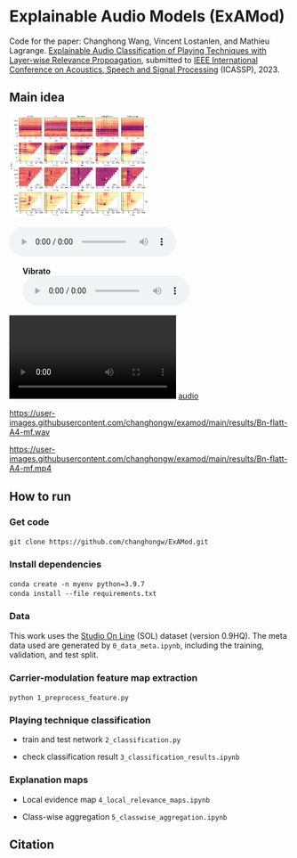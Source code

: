 # Explainable Audio Models (ExAMod)

Code for the paper: Changhong Wang, Vincent Lostanlen, and Mathieu Lagrange. [Explainable Audio Classification of Playing Techniques with Layer-wise Relevance Propoagation](https://.pdf), submitted to [IEEE International Conference on Acoustics, Speech and Signal Processing](https://2023.ieeeicassp.org/) (ICASSP), 2023.

## Main idea
<img src="results/local_maps.png" style="max-width: 250px;"/>

<audio src="results/Bn-flatt-A4-mf.wav" controls preload></audio>

<ul class="bodyColum2"> 
  <strong>Vibrato</strong> <br>
  <audio controls height="40px" width="100px">
     <source src="https://user-images.githubusercontent.com/changhongw/examod/main/results/Bn-flatt-A4-mf.mp4" type="audio/mpeg">
     <embed height="50" width="60" src="https://user-images.githubusercontent.com/changhongw/examod/main/results/Bn-flatt-A4-mf.mp4">
  </audio> <br>
</ul>

<source src="https://user-images.githubusercontent.com/changhongw/examod/main/results/Bn-flatt-A4-mf.wav" type="audio/mpeg">

<video src="https://user-images.githubusercontent.com/changhongw/examod/main/results/Bn-flatt-A4-mf.mp4"></video>
[audio](https://user-images.githubusercontent.com/changhongw/examod/main/results/Bn-flatt-A4-mf.mp4)

https://user-images.githubusercontent.com/changhongw/examod/main/results/Bn-flatt-A4-mf.wav

https://user-images.githubusercontent.com/changhongw/examod/main/results/Bn-flatt-A4-mf.mp4

## How to run
### Get code
`git clone https://github.com/changhongw/ExAMod.git`

### Install dependencies
`conda create -n myenv python=3.9.7`<br>
`conda install --file requirements.txt`

### Data
This work uses the [Studio On Line](https://forum.ircam.fr/collections/detail/sol-instrumental-sounds-datasets/) (SOL) dataset (version 0.9HQ). The meta data used are generated by `0_data_meta.ipynb`, including the training, validation, and test split.

### Carrier-modulation feature map extraction
`python 1_preprocess_feature.py`

### Playing technique classification
- train and test network
`2_classification.py`

- check classification result
`3_classification_results.ipynb`

### Explanation maps
- Local evidence map
`4_local_relevance_maps.ipynb`

- Class-wise aggregation
`5_classwise_aggregation.ipynb`

## Citation
```

```
